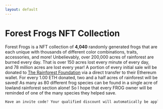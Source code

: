 ```yaml
---
layout: default
---
```


# Forest Frogs NFT Collection

Forest Frogs is a NFT collection of **4,040** randomly generated frogs that are each unique with thousands of different color combinations, traits, accessories, and more! Unbelievably, over 200,000 acres of rainforest are burned every day. That is over 150 acres lost every minute of every day, and 78 million acres are lost every year! A portion of every initial sale will be donated to [The Rainforest Foundation](https://rainforestfoundation.org/) via a direct transfer to their Ethereum wallet. For every 1.00 ETH donated, two and a half acres of rainforest will be saved! As many as 80 different frog species can be found in a single acre of lowland rainforest section alone! So I hope that every FROG owner will be reminded of one of the many species they helped save.

```js
Have an invite code? Your qualified discount will automatically be applied during mint!
```